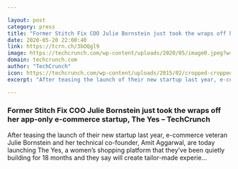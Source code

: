 ```yaml
---

layout: post
category: press
title: "Former Stitch Fix COO Julie Bornstein just took the wraps off her app-only e-commerce startup, The Yes"
date: 2020-05-20 22:00:40
link: https://tcrn.ch/3bOQgl9
image: https://techcrunch.com/wp-content/uploads/2020/05/image0.jpeg?w=599
domain: techcrunch.com
author: "TechCrunch"
icon: https://techcrunch.com/wp-content/uploads/2015/02/cropped-cropped-favicon-gradient.png?w=180
excerpt: "After teasing the launch of their new startup last year, e-commerce veteran Julie Bornstein and her technical co-founder, Amit Aggarwal, are today launching The Yes, a women’s shopping platform that they’ve been quietly building for 18 months and they say will create tailor-made experie…"

---
```


### Former Stitch Fix COO Julie Bornstein just took the wraps off her app-only e-commerce startup, The Yes – TechCrunch

After teasing the launch of their new startup last year, e-commerce veteran Julie Bornstein and her technical co-founder, Amit Aggarwal, are today launching The Yes, a women’s shopping platform that they’ve been quietly building for 18 months and they say will create tailor-made experie…